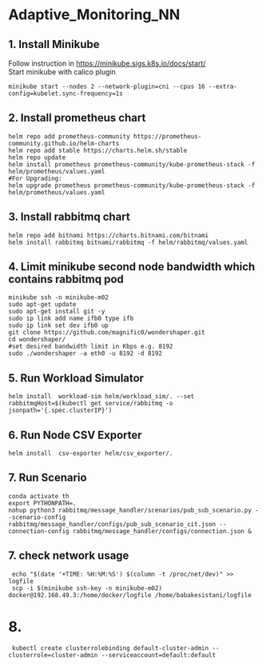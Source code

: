 # Adaptive_Monitoring_NN

## 1. Install Minikube
 
Follow instruction in https://minikube.sigs.k8s.io/docs/start/
<br />Start minikube with calico plugin
    
    minikube start --nodes 2 --network-plugin=cni --cpus 16 --extra-config=kubelet.sync-frequency=1s

## 2. Install prometheus chart

    helm repo add prometheus-community https://prometheus-community.github.io/helm-charts
    helm repo add stable https://charts.helm.sh/stable
    helm repo update
    helm install prometheus prometheus-community/kube-prometheus-stack -f helm/prometheus/values.yaml
    #For Upgrading:
    helm upgrade prometheus prometheus-community/kube-prometheus-stack -f helm/prometheus/values.yaml

## 3. Install rabbitmq chart
    helm repo add bitnami https://charts.bitnami.com/bitnami
    helm install rabbitmq bitnami/rabbitmq -f helm/rabbitmq/values.yaml

## 4. Limit minikube second node bandwidth which contains rabbitmq pod

    minikube ssh -n minikube-m02 
    sudo apt-get update
    sudo apt-get install git -y
    sudo ip link add name ifb0 type ifb
    sudo ip link set dev ifb0 up
    git clone https://github.com/magnific0/wondershaper.git
    cd wondershaper/
    #set desired bandwidth limit in Kbps e.g. 8192
    sudo ./wondershaper -a eth0 -u 8192 -d 8192

## 5. Run Workload Simulator
    
    helm install  workload-sim helm/workload_sim/. --set rabbitmqHost=$(kubectl get service/rabbitmq -o jsonpath='{.spec.clusterIP}')

## 6. Run Node CSV Exporter

    helm install  csv-exporter helm/csv_exporter/. 

## 7. Run Scenario

    conda activate th
    export PYTHONPATH=.
    nohup python3 rabbitmq/message_handler/scenarios/pub_sub_scenario.py --scenario-config rabbitmq/message_handler/configs/pub_sub_scenario_cit.json --connection-config rabbitmq/message_handler/configs/connection.json &
## 7. check network usage

     echo "$(date '+TIME: %H:%M:%S') $(column -t /proc/net/dev)" >> logfile
     scp -i $(minikube ssh-key -n minikube-m02)  docker@192.168.49.3:/home/docker/logfile /home/babakesistani/logfile

# 8. 
     kubectl create clusterrolebinding default-cluster-admin --clusterrole=cluster-admin --serviceaccount=default:default